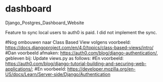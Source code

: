 # dashboard
Django_Postgres_Dashboard_Website

Feature to sync local users to auth0 is paid. I did not implement the sync.

#Nog ombouwen naar Class Based View volgens voorbeeld: https://docs.djangoproject.com/en/4.0/topics/class-based-views/intro/
#Dan voorbeeld afmaken: https://auth0.com/blog/django-authentication/, gebleven bij: Update views.py as follows:
#En voorbeeld: https://auth0.com/blog/django-tutorial-building-and-securing-web-applications/;
#En voorbeeld: https://developer.mozilla.org/en-US/docs/Learn/Server-side/Django/Authentication